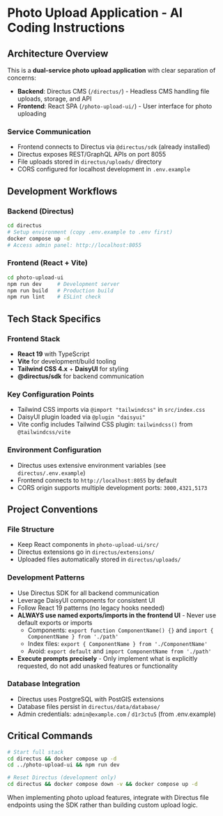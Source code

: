 # Photo Upload Application - AI Coding Instructions

## Architecture Overview

This is a **dual-service photo upload application** with clear separation of concerns:

- **Backend**: Directus CMS (`/directus/`) - Headless CMS handling file uploads, storage, and API
- **Frontend**: React SPA (`/photo-upload-ui/`) - User interface for photo uploading

### Service Communication

- Frontend connects to Directus via `@directus/sdk` (already installed)
- Directus exposes REST/GraphQL APIs on port 8055
- File uploads stored in `directus/uploads/` directory
- CORS configured for localhost development in `.env.example`

## Development Workflows

### Backend (Directus)

```bash
cd directus
# Setup environment (copy .env.example to .env first)
docker compose up -d
# Access admin panel: http://localhost:8055
```

### Frontend (React + Vite)

```bash
cd photo-upload-ui
npm run dev     # Development server
npm run build   # Production build
npm run lint    # ESLint check
```

## Tech Stack Specifics

### Frontend Stack

- **React 19** with TypeScript
- **Vite** for development/build tooling
- **Tailwind CSS 4.x** + **DaisyUI** for styling
- **@directus/sdk** for backend communication

### Key Configuration Points

- Tailwind CSS imports via `@import "tailwindcss"` in `src/index.css`
- DaisyUI plugin loaded via `@plugin "daisyui"`
- Vite config includes Tailwind CSS plugin: `tailwindcss()` from `@tailwindcss/vite`

### Environment Configuration

- Directus uses extensive environment variables (see `directus/.env.example`)
- Frontend connects to `http://localhost:8055` by default
- CORS origin supports multiple development ports: `3000,4321,5173`

## Project Conventions

### File Structure

- Keep React components in `photo-upload-ui/src/`
- Directus extensions go in `directus/extensions/`
- Uploaded files automatically stored in `directus/uploads/`

### Development Patterns

- Use Directus SDK for all backend communication
- Leverage DaisyUI components for consistent UI
- Follow React 19 patterns (no legacy hooks needed)
- **ALWAYS use named exports/imports in the frontend UI** - Never use default exports or imports
  - Components: `export function ComponentName() {}` and `import { ComponentName } from './path'`
  - Index files: `export { ComponentName } from './ComponentName'`
  - Avoid: `export default` and `import ComponentName from './path'`
- **Execute prompts precisely** - Only implement what is explicitly requested, do not add unasked features or functionality

### Database Integration

- Directus uses PostgreSQL with PostGIS extensions
- Database files persist in `directus/data/database/`
- Admin credentials: `admin@example.com` / `d1r3ctu5` (from .env.example)

## Critical Commands

```bash
# Start full stack
cd directus && docker compose up -d
cd ../photo-upload-ui && npm run dev

# Reset Directus (development only)
cd directus && docker compose down -v && docker compose up -d
```

When implementing photo upload features, integrate with Directus file endpoints using the SDK rather than building custom upload logic.
